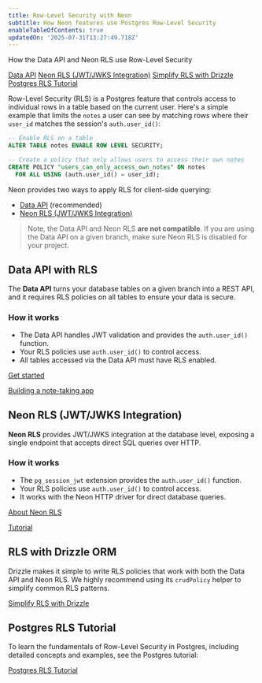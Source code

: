 ```yaml
---
title: Row-Level Security with Neon
subtitle: How Neon features use Postgres Row-Level Security
enableTableOfContents: true
updatedOn: '2025-07-31T13:27:49.718Z'
---
```


<InfoBlock>
<DocsList title="What you will learn:">
<p>How the Data API and Neon RLS use Row-Level Security</p>
</DocsList>

<DocsList title="Related docs" theme="docs">
  <a href="/docs/data-api/get-started">Data API</a>
  <a href="/docs/guides/neon-rls">Neon RLS (JWT/JWKS Integration)</a>
  <a href="/docs/guides/neon-rls-drizzle">Simplify RLS with Drizzle</a>
  <a href="/postgresql/postgresql-administration/postgresql-row-level-security">Postgres RLS Tutorial</a>
</DocsList>

</InfoBlock>

Row-Level Security (RLS) is a Postgres feature that controls access to individual rows in a table based on the current user. Here's a simple example that limits the `notes` a user can see by matching rows where their `user_id` matches the session's `auth.user_id()`:

```sql
-- Enable RLS on a table
ALTER TABLE notes ENABLE ROW LEVEL SECURITY;

-- Create a policy that only allows users to access their own notes
CREATE POLICY "users_can_only_access_own_notes" ON notes
  FOR ALL USING (auth.user_id() = user_id);
```

Neon provides two ways to apply RLS for client-side querying:

- [Data API](#data-api-with-rls) (recommended)
- [Neon RLS (JWT/JWKS Integration)](#neon-rls-jwtjwks-integration)

> Note, the Data API and Neon RLS **are not compatible**. If you are using the Data API on a given branch, make sure Neon RLS is disabled for your project.

## Data API with RLS

The **Data API** turns your database tables on a given branch into a REST API, and it requires RLS policies on all tables to ensure your data is secure.

### How it works

- The Data API handles JWT validation and provides the `auth.user_id()` function.
- Your RLS policies use `auth.user_id()` to control access.
- All tables accessed via the Data API must have RLS enabled.

<DetailIconCards>

<a href="/docs/data-api/get-started" description="Learn how to enable and use the Data API with RLS policies" icon="database">Get started</a>

<a href="/docs/data-api/demo" description="See a complete example of the Data API with RLS in action" icon="github">Building a note-taking app</a>

</DetailIconCards>

## Neon RLS (JWT/JWKS Integration)

**Neon RLS** provides JWT/JWKS integration at the database level, exposing a single endpoint that accepts direct SQL queries over HTTP.

### How it works

- The `pg_session_jwt` extension provides the `auth.user_id()` function.
- Your RLS policies use `auth.user_id()` to control access.
- It works with the Neon HTTP driver for direct database queries.

<DetailIconCards>

<a href="/docs/guides/neon-rls" description="Learn how Neon RLS works and when to use it" icon="privacy">About Neon RLS</a>

<a href="/docs/guides/neon-rls-tutorial" description="A step-by-step guide to setting up Neon RLS" icon="github">Tutorial</a>

</DetailIconCards>

## RLS with Drizzle ORM

Drizzle makes it simple to write RLS policies that work with both the Data API and Neon RLS. We highly recommend using its `crudPolicy` helper to simplify common RLS patterns.

<DetailIconCards>

<a href="/docs/guides/neon-rls-drizzle" description="Learn how to use Drizzle's crudPolicy function to simplify RLS policies" icon="drizzle">Simplify RLS with Drizzle</a>

</DetailIconCards>

## Postgres RLS Tutorial

To learn the fundamentals of Row-Level Security in Postgres, including detailed concepts and examples, see the Postgres tutorial:

<DetailIconCards>

<a href="/postgresql/postgresql-administration/postgresql-row-level-security" description="A complete guide to Postgres Row-Level Security concepts and implementation" icon="database">Postgres RLS Tutorial</a>

</DetailIconCards>
